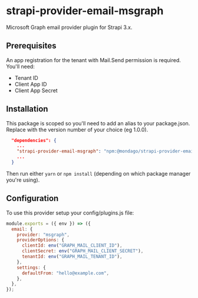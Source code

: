 # strapi-provider-email-msgraph

Microsoft Graph email provider plugin for Strapi 3.x.

## Prerequisites

An app registration for the tenant with Mail.Send permission is required. You'll need:

- Tenant ID
- Client App ID
- Client App Secret

## Installation

This package is scoped so you'll need to add an alias to your package.json. Replace <version> with the version number of your choice (eg 1.0.0).

```json
  "dependencies": {
    ...
    "strapi-provider-email-msgraph": "npm:@mondago/strapi-provider-email-msgraph@<version>"
    ...
  }
```

Then run either `yarn` or `npm install` (depending on which package manager you're using).

## Configuration

To use this provider setup your config/plugins.js file:

```javascript
module.exports = ({ env }) => ({
  email: {
    provider: "msgraph",
    providerOptions: {
      clientId: env("GRAPH_MAIL_CLIENT_ID"),
      clientSecret: env("GRAPH_MAIL_CLIENT_SECRET"),
      tenantId: env("GRAPH_MAIL_TENANT_ID"),
    },
    settings: {
      defaultFrom: "hello@example.com",
    },
  },
});
```
